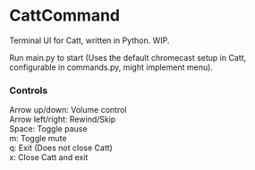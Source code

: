 # CattCommand
Terminal UI for Catt, written in Python. WIP.

Run main.py to start (Uses the default chromecast setup in Catt, configurable in commands.py, might implement menu).

### Controls
Arrow up/down: Volume control  
Arrow left/right: Rewind/Skip  
Space: Toggle pause  
m: Toggle mute  
q: Exit (Does not close Catt)  
x: Close Catt and exit  
